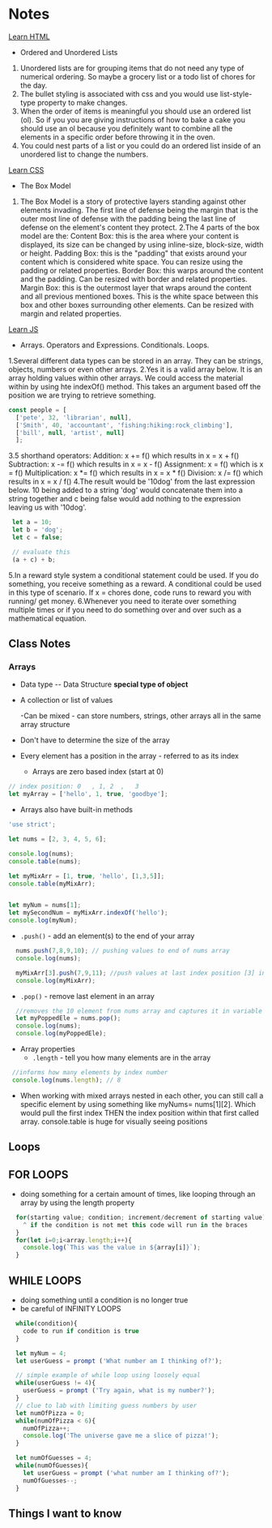 # Notes

[Learn HTML](https://developer.mozilla.org/en-US/docs/Web/HTML)

- Ordered and Unordered Lists

1. Unordered lists are for grouping items that do not need any type of numerical ordering. So maybe a grocery list or a todo list of chores for the day.
2. The bullet styling is associated with css and you would use list-style-type property to make changes.
3. When the order of items is meaningful you should use an ordered list (ol). So if you you are giving instructions of how to bake a cake you should use an ol because you definitely want to combine all the elements in a specific order before throwing it in the oven.
4. You could nest parts of a list or you could do an ordered list inside of an unordered list to change the numbers.

[Learn CSS](https://developer.mozilla.org/en-US/docs/Learn/CSS)

- The Box Model

1. The Box Model is a story of protective layers standing against other elements invading. The first line of defense being the margin that is the outer most line of defense with the padding being the last line of defense on the element's content they protect.
2.The 4 parts of the box model are the:
  Content Box: this is the area where your content is displayed, its size can be changed by using inline-size, block-size, width or height.
  Padding Box: this is the "padding" that exists around your content which is considered white space. You can resize using the padding or related properties.
  Border Box: this warps around the content and the padding. Can be resized with border and related properties.
  Margin Box: this is the outermost layer that wraps around the content and all previous mentioned boxes. This is the white space between this box and other boxes surrounding other elements. Can be resized with margin and related properties.

[Learn JS](https://developer.mozilla.org/en-US/docs/Learn/JavaScript)

- Arrays. Operators and Expressions. Conditionals. Loops.

1.Several different data types can be stored in an array.  They can be strings, objects, numbers or even other arrays.
2.Yes it is a valid array below. It is an array holding values within other arrays. We could access the material within by using hte indexOf() method. This takes an argument based off the position we are trying to retrieve something.

``` javascript
const people = [
  ['pete', 32, 'librarian', null], 
  ['Smith', 40, 'accountant', 'fishing:hiking:rock_climbing'], 
  ['bill', null, 'artist', null]
  ]; 
```

3.5 shorthand operators:
  Addition: x += f() which results in x = x + f()
  Subtraction: x -= f() which results in x = x - f()
  Assignment: x = f() which is x = f()
  Multiplication: x *= f() which results in x = x * f()
  Division: x /= f() which results in x = x / f()
4.The result would be '10dog' from the last expression below.  10 being added to a string 'dog' would concatenate them into a string together and c being false would add nothing to the expression leaving us with '10dog'.

``` javascript
 let a = 10;
 let b = 'dog';
 let c = false;

 // evaluate this
 (a + c) + b;
```

5.In a reward style system a conditional statement could be used.  If you do something, you receive something as a reward.  A conditional could be used in this type of scenario. If x = chores done, code runs to reward you with running/ get money.
6.Whenever you need to iterate over something multiple times or if you need to do something over and over such as a mathematical equation.

## Class Notes

### Arrays

- Data type -- Data Structure **special type of object**
- A collection or list of values

  -Can be mixed - can store numbers, strings, other arrays all in the same array structure
- Don't have to determine the size of the array
- Every element has a position in the array - referred to as its index
  - Arrays are zero based index (start at 0)

```js
// index position: 0   , 1, 2  ,   3
let myArray = ['hello', 1, true, 'goodbye'];
```

- Arrays also have built-in methods

```js
'use strict';

let nums = [2, 3, 4, 5, 6];

console.log(nums);
console.table(nums);

let myMixArr = [1, true, 'hello', [1,3,5]];
console.table(myMixArr);


let myNum = nums[1];
let mySecondNum = myMixArr.indexOf('hello');
console.log(myNum);
```

- `.push()` - add an element(s) to the end of your array

```js
  nums.push(7,8,9,10); // pushing values to end of nums array
  console.log(nums);

  myMixArr[3].push(7,9,11); //push values at last index position [3] in array
  console.log(myMixArr);
```

- `.pop()` - remove last element in an array

```js
  //removes the 10 element from nums array and captures it in variable
  let myPoppedEle = nums.pop(); 
  console.log(nums);
  console.log(myPoppedEle);
```

- Array properties
  - `.length` - tell you how many elements are in the array

```js
 //informs how many elements by index number
 console.log(nums.length); // 8
```

- When working with mixed arrays nested in each other, you can still call a specific element by using something like myNums= nums[1][2]. Which would pull the first index THEN the index position within that first called array.  console.table is huge for visually seeing positions

## Loops

## FOR LOOPS

- doing something for a certain amount of times, like looping through an array by using the length property

```js
  for(starting value; condition; increment/decrement of starting value){
    ^ if the condition is not met this code will run in the braces
  }
  for(let i=0;i<array.length;i++){
    console.log(`This was the value in ${array[i]}`);
  }
```

## WHILE LOOPS

- doing something until a condition is no longer true
- be careful of INFINITY LOOPS

```js
  while(condition){
    code to run if condition is true
  }

  let myNum = 4;
  let userGuess = prompt ('What number am I thinking of?');

  // simple example of while loop using loosely equal
  while(userGuess != 4){
    userGuess = prompt ('Try again, what is my number?');
  }
  // clue to lab with limiting guess numbers by user
  let numOfPizza = 0;
  while(numOfPizza < 6){
    numOfPizza++;
    console.log('The universe gave me a slice of pizza!');
  }

  let numOfGuesses = 4;
  while(numOfGuesses){
    let userGuess = prompt ('what number am I thinking of?');
    numOfGuesses--;
  }
```

## Things I want to know